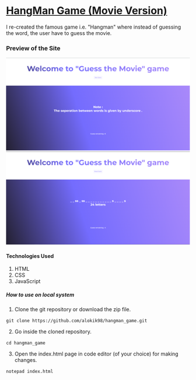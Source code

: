# [HangMan Game (Movie Version)]()

I re-created the famous game i.e. "Hangman" where instead of guessing the word, the user have to guess the movie.

### Preview of the Site
![Website](preview1.png)
![Website - game running](preview2.png)

#### Technologies Used
1. HTML
2. CSS
3. JavaScript

##### How to use on local system

1. Clone the git repository or download the zip file.
```
git clone https://github.com/alokik98/hangman_game.git
```
2. Go inside the cloned repository.
```
cd hangman_game
```
3. Open the index.html page in code editor (of your choice) for making changes.
```
notepad index.html
```